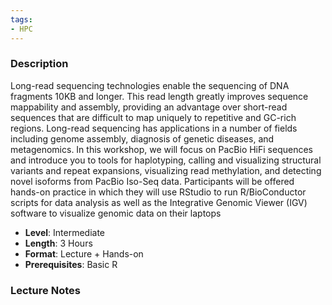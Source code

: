 ```yaml
---
tags:
- HPC
---
```

### Description
Long-read sequencing technologies enable the sequencing of DNA fragments 10KB and longer. This read length greatly improves sequence mappability and assembly, providing an advantage over short-read sequences that are difficult to map uniquely to repetitive and GC-rich regions. Long-read sequencing has applications in a number of fields including genome assembly, diagnosis of genetic diseases, and metagenomics. In this workshop, we will focus on PacBio HiFi sequences and introduce you to tools for haplotyping, calling and visualizing structural variants and repeat expansions, visualizing read methylation, and detecting novel isoforms from PacBio Iso-Seq data. Participants will be offered hands-on practice in which they will use RStudio to run R/BioConductor scripts for data analysis as well as the Integrative Genomic Viewer (IGV) software to visualize genomic data on their laptops
- **Level**: Intermediate
- **Length**: 3 Hours
- **Format**: Lecture + Hands-on
- **Prerequisites**: Basic R
### Lecture Notes
